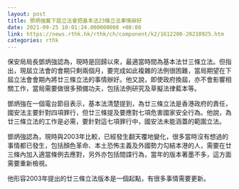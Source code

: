 ```yaml
---
layout: post
title: 鄧炳強冀下屆立法會把基本法23條立法事情辦好
date: 2021-09-25 10:01:24.000000000 +08:00
link: https://news.rthk.hk/rthk/ch/component/k2/1612200-20210925.htm
categories: rthk
---
```


保安局局長鄧炳強認為，現時是回歸以來，最適當時間為基本法廿三條立法。但指出，現屆立法會的會期只剩兩個月，要完成如此複雜的法例很困難，當局期望在下屆立法會會期內將廿三條立法的事情辦好。他又說，即使政府換屆，亦不會影響相關工作，當局需要做很多預備功夫，包括法例研究及草擬法律藍本等。

鄧炳強在一個電台節目表示，基本法清楚提到，為廿三條立法是香港政府的責任，國安法主要針對四項罪行，但廿三條提及要應對七項危害國家安全行為。他說，為廿三條立法的工作是必需，要針對這七項罪行中，國安法未能涵蓋的範圍立法。

鄧炳強認為，現時與2003年比較，已經發生翻天覆地變化，很多當時沒有想過的事情都已發生，包括顏色革命、本土恐怖主義及外國勢力勾結本港的人，需要在廿三條內加入適當條例去應對，另外亦包括間諜行為，當年的版本著墨不多，這方面需要重新檢視。

他形容2003年提出的廿三條立法版本是一個起點，有很多事情需要更新。
